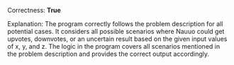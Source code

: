 Correctness: **True**

Explanation: 
The program correctly follows the problem description for all potential cases. It considers all possible scenarios where Nauuo could get upvotes, downvotes, or an uncertain result based on the given input values of x, y, and z. The logic in the program covers all scenarios mentioned in the problem description and provides the correct output accordingly.